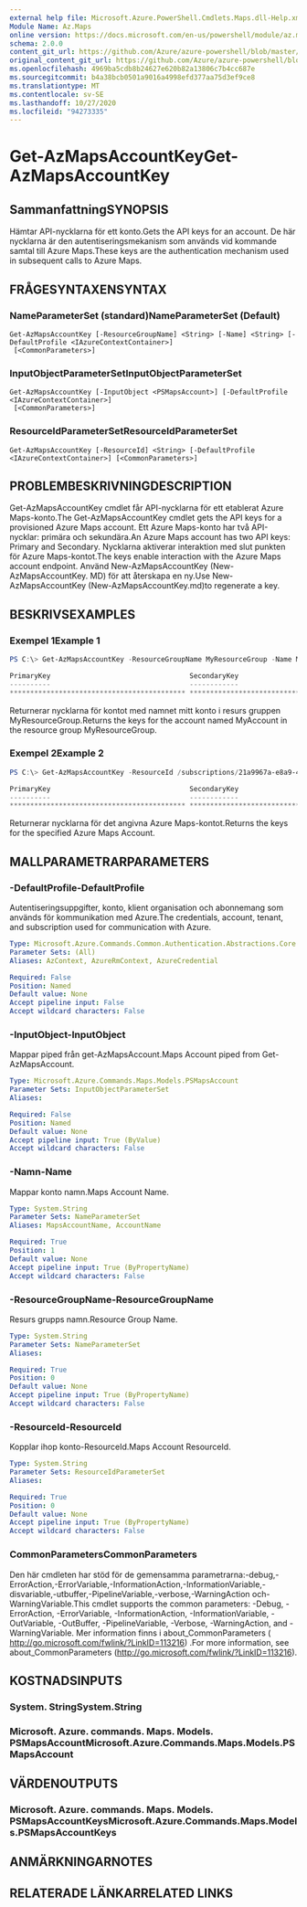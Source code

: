 ```yaml
---
external help file: Microsoft.Azure.PowerShell.Cmdlets.Maps.dll-Help.xml
Module Name: Az.Maps
online version: https://docs.microsoft.com/en-us/powershell/module/az.maps/get-azmapsaccountkey
schema: 2.0.0
content_git_url: https://github.com/Azure/azure-powershell/blob/master/src/Maps/Maps/help/Get-AzMapsAccountKey.md
original_content_git_url: https://github.com/Azure/azure-powershell/blob/master/src/Maps/Maps/help/Get-AzMapsAccountKey.md
ms.openlocfilehash: 4969ba5cdb8b24627e620b82a13806c7b4cc687e
ms.sourcegitcommit: b4a38bcb0501a9016a4998efd377aa75d3ef9ce8
ms.translationtype: MT
ms.contentlocale: sv-SE
ms.lasthandoff: 10/27/2020
ms.locfileid: "94273335"
---
```

# <span data-ttu-id="62928-101">Get-AzMapsAccountKey</span><span class="sxs-lookup"><span data-stu-id="62928-101">Get-AzMapsAccountKey</span></span>

## <span data-ttu-id="62928-102">Sammanfattning</span><span class="sxs-lookup"><span data-stu-id="62928-102">SYNOPSIS</span></span>
<span data-ttu-id="62928-103">Hämtar API-nycklarna för ett konto.</span><span class="sxs-lookup"><span data-stu-id="62928-103">Gets the API keys for an account.</span></span>
<span data-ttu-id="62928-104">De här nycklarna är den autentiseringsmekanism som används vid kommande samtal till Azure Maps.</span><span class="sxs-lookup"><span data-stu-id="62928-104">These keys are the authentication mechanism used in subsequent calls to Azure Maps.</span></span>

## <span data-ttu-id="62928-105">FRÅGESYNTAXEN</span><span class="sxs-lookup"><span data-stu-id="62928-105">SYNTAX</span></span>

### <span data-ttu-id="62928-106">NameParameterSet (standard)</span><span class="sxs-lookup"><span data-stu-id="62928-106">NameParameterSet (Default)</span></span>
```
Get-AzMapsAccountKey [-ResourceGroupName] <String> [-Name] <String> [-DefaultProfile <IAzureContextContainer>]
 [<CommonParameters>]
```

### <span data-ttu-id="62928-107">InputObjectParameterSet</span><span class="sxs-lookup"><span data-stu-id="62928-107">InputObjectParameterSet</span></span>
```
Get-AzMapsAccountKey [-InputObject <PSMapsAccount>] [-DefaultProfile <IAzureContextContainer>]
 [<CommonParameters>]
```

### <span data-ttu-id="62928-108">ResourceIdParameterSet</span><span class="sxs-lookup"><span data-stu-id="62928-108">ResourceIdParameterSet</span></span>
```
Get-AzMapsAccountKey [-ResourceId] <String> [-DefaultProfile <IAzureContextContainer>] [<CommonParameters>]
```

## <span data-ttu-id="62928-109">PROBLEMBESKRIVNING</span><span class="sxs-lookup"><span data-stu-id="62928-109">DESCRIPTION</span></span>
<span data-ttu-id="62928-110">Get-AzMapsAccountKey cmdlet får API-nycklarna för ett etablerat Azure Maps-konto.</span><span class="sxs-lookup"><span data-stu-id="62928-110">The Get-AzMapsAccountKey cmdlet gets the API keys for a provisioned Azure Maps account.</span></span>
<span data-ttu-id="62928-111">Ett Azure Maps-konto har två API-nycklar: primära och sekundära.</span><span class="sxs-lookup"><span data-stu-id="62928-111">An Azure Maps account has two API keys: Primary and Secondary.</span></span>
<span data-ttu-id="62928-112">Nycklarna aktiverar interaktion med slut punkten för Azure Maps-kontot.</span><span class="sxs-lookup"><span data-stu-id="62928-112">The keys enable interaction with the Azure Maps account endpoint.</span></span>
<span data-ttu-id="62928-113">Använd New-AzMapsAccountKey (New-AzMapsAccountKey. MD) för att återskapa en ny.</span><span class="sxs-lookup"><span data-stu-id="62928-113">Use New-AzMapsAccountKey (New-AzMapsAccountKey.md)to regenerate a key.</span></span>

## <span data-ttu-id="62928-114">BESKRIVS</span><span class="sxs-lookup"><span data-stu-id="62928-114">EXAMPLES</span></span>

### <span data-ttu-id="62928-115">Exempel 1</span><span class="sxs-lookup"><span data-stu-id="62928-115">Example 1</span></span>
```powershell
PS C:\> Get-AzMapsAccountKey -ResourceGroupName MyResourceGroup -Name MyAccount

PrimaryKey                                  SecondaryKey
----------                                  ------------
******************************************* *******************************************
```

<span data-ttu-id="62928-116">Returnerar nycklarna för kontot med namnet mitt konto i resurs gruppen MyResourceGroup.</span><span class="sxs-lookup"><span data-stu-id="62928-116">Returns the keys for the account named MyAccount in the resource group MyResourceGroup.</span></span>

### <span data-ttu-id="62928-117">Exempel 2</span><span class="sxs-lookup"><span data-stu-id="62928-117">Example 2</span></span>
```powershell
PS C:\> Get-AzMapsAccountKey -ResourceId /subscriptions/21a9967a-e8a9-4656-a70b-96ff1c4d05a0/resourceGroups/MyResourceGroup/providers/Microsoft.Maps/accounts/MyAccount

PrimaryKey                                  SecondaryKey
----------                                  ------------
******************************************* *******************************************
```

<span data-ttu-id="62928-118">Returnerar nycklarna för det angivna Azure Maps-kontot.</span><span class="sxs-lookup"><span data-stu-id="62928-118">Returns the keys for the specified Azure Maps Account.</span></span>

## <span data-ttu-id="62928-119">MALLPARAMETRAR</span><span class="sxs-lookup"><span data-stu-id="62928-119">PARAMETERS</span></span>

### <span data-ttu-id="62928-120">-DefaultProfile</span><span class="sxs-lookup"><span data-stu-id="62928-120">-DefaultProfile</span></span>
<span data-ttu-id="62928-121">Autentiseringsuppgifter, konto, klient organisation och abonnemang som används för kommunikation med Azure.</span><span class="sxs-lookup"><span data-stu-id="62928-121">The credentials, account, tenant, and subscription used for communication with Azure.</span></span>

```yaml
Type: Microsoft.Azure.Commands.Common.Authentication.Abstractions.Core.IAzureContextContainer
Parameter Sets: (All)
Aliases: AzContext, AzureRmContext, AzureCredential

Required: False
Position: Named
Default value: None
Accept pipeline input: False
Accept wildcard characters: False
```

### <span data-ttu-id="62928-122">-InputObject</span><span class="sxs-lookup"><span data-stu-id="62928-122">-InputObject</span></span>
<span data-ttu-id="62928-123">Mappar piped från get-AzMapsAccount.</span><span class="sxs-lookup"><span data-stu-id="62928-123">Maps Account piped from Get-AzMapsAccount.</span></span>

```yaml
Type: Microsoft.Azure.Commands.Maps.Models.PSMapsAccount
Parameter Sets: InputObjectParameterSet
Aliases:

Required: False
Position: Named
Default value: None
Accept pipeline input: True (ByValue)
Accept wildcard characters: False
```

### <span data-ttu-id="62928-124">-Namn</span><span class="sxs-lookup"><span data-stu-id="62928-124">-Name</span></span>
<span data-ttu-id="62928-125">Mappar konto namn.</span><span class="sxs-lookup"><span data-stu-id="62928-125">Maps Account Name.</span></span>

```yaml
Type: System.String
Parameter Sets: NameParameterSet
Aliases: MapsAccountName, AccountName

Required: True
Position: 1
Default value: None
Accept pipeline input: True (ByPropertyName)
Accept wildcard characters: False
```

### <span data-ttu-id="62928-126">-ResourceGroupName</span><span class="sxs-lookup"><span data-stu-id="62928-126">-ResourceGroupName</span></span>
<span data-ttu-id="62928-127">Resurs grupps namn.</span><span class="sxs-lookup"><span data-stu-id="62928-127">Resource Group Name.</span></span>

```yaml
Type: System.String
Parameter Sets: NameParameterSet
Aliases:

Required: True
Position: 0
Default value: None
Accept pipeline input: True (ByPropertyName)
Accept wildcard characters: False
```

### <span data-ttu-id="62928-128">-ResourceId</span><span class="sxs-lookup"><span data-stu-id="62928-128">-ResourceId</span></span>
<span data-ttu-id="62928-129">Kopplar ihop konto-ResourceId.</span><span class="sxs-lookup"><span data-stu-id="62928-129">Maps Account ResourceId.</span></span>

```yaml
Type: System.String
Parameter Sets: ResourceIdParameterSet
Aliases:

Required: True
Position: 0
Default value: None
Accept pipeline input: True (ByPropertyName)
Accept wildcard characters: False
```

### <span data-ttu-id="62928-130">CommonParameters</span><span class="sxs-lookup"><span data-stu-id="62928-130">CommonParameters</span></span>
<span data-ttu-id="62928-131">Den här cmdleten har stöd för de gemensamma parametrarna:-debug,-ErrorAction,-ErrorVariable,-InformationAction,-InformationVariable,-disvariable,-utbuffer,-PipelineVariable,-verbose,-WarningAction och-WarningVariable.</span><span class="sxs-lookup"><span data-stu-id="62928-131">This cmdlet supports the common parameters: -Debug, -ErrorAction, -ErrorVariable, -InformationAction, -InformationVariable, -OutVariable, -OutBuffer, -PipelineVariable, -Verbose, -WarningAction, and -WarningVariable.</span></span> <span data-ttu-id="62928-132">Mer information finns i about_CommonParameters ( http://go.microsoft.com/fwlink/?LinkID=113216) .</span><span class="sxs-lookup"><span data-stu-id="62928-132">For more information, see about_CommonParameters (http://go.microsoft.com/fwlink/?LinkID=113216).</span></span>

## <span data-ttu-id="62928-133">KOSTNADS</span><span class="sxs-lookup"><span data-stu-id="62928-133">INPUTS</span></span>

### <span data-ttu-id="62928-134">System. String</span><span class="sxs-lookup"><span data-stu-id="62928-134">System.String</span></span>

### <span data-ttu-id="62928-135">Microsoft. Azure. commands. Maps. Models. PSMapsAccount</span><span class="sxs-lookup"><span data-stu-id="62928-135">Microsoft.Azure.Commands.Maps.Models.PSMapsAccount</span></span>

## <span data-ttu-id="62928-136">VÄRDEN</span><span class="sxs-lookup"><span data-stu-id="62928-136">OUTPUTS</span></span>

### <span data-ttu-id="62928-137">Microsoft. Azure. commands. Maps. Models. PSMapsAccountKeys</span><span class="sxs-lookup"><span data-stu-id="62928-137">Microsoft.Azure.Commands.Maps.Models.PSMapsAccountKeys</span></span>

## <span data-ttu-id="62928-138">ANMÄRKNINGAR</span><span class="sxs-lookup"><span data-stu-id="62928-138">NOTES</span></span>

## <span data-ttu-id="62928-139">RELATERADE LÄNKAR</span><span class="sxs-lookup"><span data-stu-id="62928-139">RELATED LINKS</span></span>
